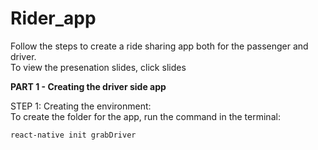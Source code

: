 # Rider_app

Follow the steps to create a ride sharing app both for the passenger and driver. </br> 
To view the presenation slides, click slides </br> 

<b>PART 1 - Creating the driver side app</b>  

STEP 1: Creating the environment:  
To create the folder for the app, run the command in the terminal:
``` 
react-native init grabDriver 

```  




